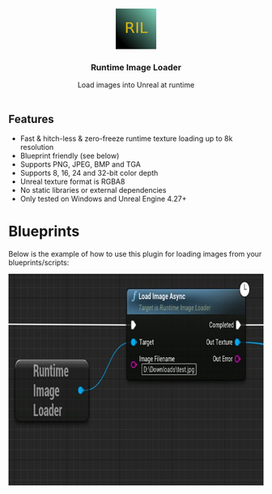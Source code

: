 <br/>
<p align="center">
  <a href="https://github.com/RaiaN/ue4_runtimeimageloader">
    <img src="Resources/Icon128.png" alt="Logo" width="80" height="80">
  </a>

  <h3 align="center">Runtime Image Loader</h3>

  <p align="center">
    Load images into Unreal at runtime
    <br/>
    <br/>
  </p>
</p>

## Features
- Fast & hitch-less & zero-freeze runtime texture loading up to 8k resolution
- Blueprint friendly (see below)
- Supports PNG, JPEG, BMP and TGA
- Supports 8, 16, 24 and 32-bit color depth 
- Unreal texture format is RGBA8 
- No static libraries or external dependencies
- Only tested on Windows and Unreal Engine 4.27+

# Blueprints

Below is the example of how to use this plugin for loading images from your blueprints/scripts:

<img src="Resources/Blueprint_node.JPG" width="776" height="418">
